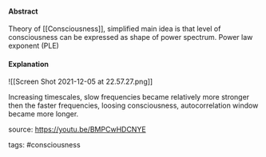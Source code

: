 #### Abstract
Theory of [[Consciousness]], simplified main idea is that level of consciousness can be expressed as shape of power spectrum. Power law exponent (PLE)



#### Explanation
![[Screen Shot 2021-12-05 at 22.57.27.png]]

Increasing timescales, slow frequencies became relatively more stronger then the faster frequencies, loosing consciousness, autocorrelation window became more longer.

source: https://youtu.be/BMPCwHDCNYE

tags: #consciousness 